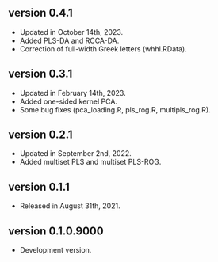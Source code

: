 ## version 0.4.1

- Updated in October 14th, 2023.
- Added PLS-DA and RCCA-DA.
- Correction of full-width Greek letters (whhl.RData).

## version 0.3.1

- Updated in February 14th, 2023.
- Added one-sided kernel PCA.
- Some bug fixes (pca_loading.R, pls_rog.R, multipls_rog.R).

## version 0.2.1

- Updated in September 2nd, 2022.
- Added multiset PLS and multiset PLS-ROG.

## version 0.1.1

- Released in August 31th, 2021.

## version 0.1.0.9000

- Development version.
